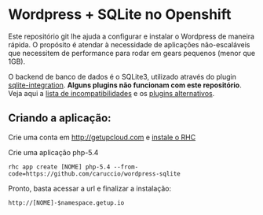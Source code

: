 Wordpress + SQLite no Openshift
======================

Este repositório git lhe ajuda a configurar e instalar o Wordpress de maneira rápida.
O propósito é atendar à necessidade de aplicações não-escaláveis que necessitem de performance
para rodar em gears pequenos (menor que 1GB).

O backend de banco de dados é o SQLite3, utilizado através do plugin [sqlite-integration](https://wordpress.org/plugins/sqlite-integration/).
**Alguns plugins não funcionam com este repositório**. Veja aqui a [lista de incompatibilidades](http://dogwood.skr.jp/wordpress/sqlite-integration/#index-plugin-compat) e os [plugins alternativos](http://dogwood.skr.jp/wordpress/sqlite-integration/#index-substitutions).

Criando a aplicação:
--------------------

Crie uma conta em http://getupcloud.com e [instale o RHC](https://getup.zendesk.com/entries/38781627)

Crie uma aplicação php-5.4

    rhc app create [NOME] php-5.4 --from-code=https://github.com/caruccio/wordpress-sqlite

Pronto, basta acessar a url e finalizar a instalação:

    http://[NOME]-$namespace.getup.io
